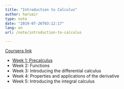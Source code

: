 ```yaml
---
title: "Introduction to Calculus"
author: haruair
type: note
date: "2019-07-26T03:12:17"
lang: en
url: /note/introduction-to-calculus

---
```


[Coursera link](https://www.coursera.org/learn/introduction-to-calculus)

- [Week 1: Precalculus](/note/introduction-to-calculus/week-1)
- Week 2: Functions
- Week 3: Introducing the differential calculus
- Week 4: Properties and applications of the derivative
- Week 5: Introducing the integral calculus
